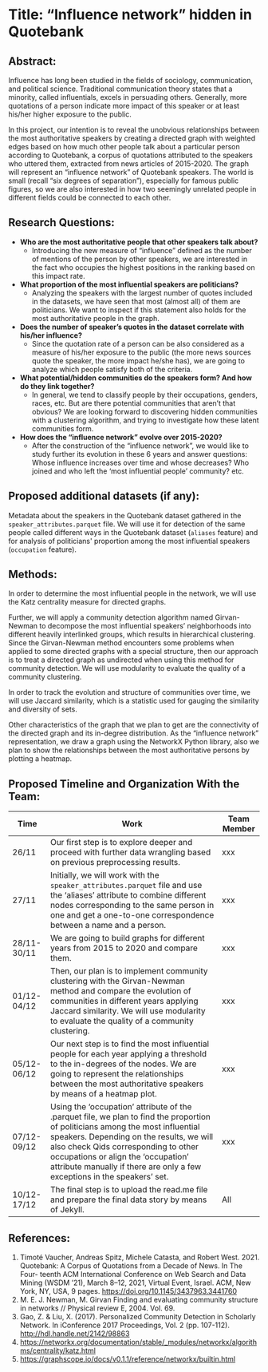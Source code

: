 # Title: “Influence network” hidden in Quotebank
## Abstract:
Influence has long been studied in the fields of sociology, communication, and political science. Traditional communication theory states that a minority, called influentials, excels in persuading others. Generally, more quotations of a person indicate more impact of this speaker or at least his/her higher exposure to the public. 

In this project, our intention is to reveal the unobvious relationships between the most authoritative speakers by creating a directed graph with weighted edges based on how much other people talk about a particular person according to Quotebank, a corpus of quotations attributed to the speakers who uttered them, extracted from news articles of 2015-2020. The graph will represent an “influence network” of Quotebank speakers. The world is small (recall “six degrees of separation”), especially for famous public figures, so we are also interested in how two seemingly unrelated people in different fields could be connected to each other.

## Research Questions:
* **Who are the most authoritative people that other speakers talk about?** 
    - Introducing the new measure of “influence” defined as the number of mentions of the person by other speakers, we are interested in the fact who occupies the highest positions in the ranking based on this impact rate. 
* **What proportion of the most influential speakers are politicians?**
    - Analyzing the speakers with the largest number of quotes included in the datasets, we have seen that most (almost all) of them are politicians. We want to inspect if this statement also holds for the most authoritative people in the graph. 
* **Does the number of speaker’s quotes in the dataset correlate with his/her influence?**
    - Since the quotation rate of a person can be also considered as a measure of his/her exposure to the public (the more news sources quote the speaker, the more impact he/she has), we are going to analyze which people satisfy both of the criteria.
* **What potential/hidden communities do the speakers form? And how do they link together?**
    - In general, we tend to classify people by their occupations, genders, races, etc. But are there potential communities that aren’t that obvious? We are looking forward to discovering hidden communities with a clustering algorithm, and trying to investigate how these latent communities form.
* **How does the “influence network” evolve over 2015-2020?**
    - After the construction of the “influence network”, we would like to study further its evolution in these 6 years and answer questions: Whose influence increases over time and whose decreases? Who joined and who left the ‘most influential people’ community? etc.

## Proposed additional datasets (if any): 
Metadata about the speakers in the Quotebank dataset gathered in the `speaker_attributes.parquet` file. We will use it for detection of the same people called different ways in the Quotebank dataset (`aliases` feature) and for analysis of politicians' proportion among the most influential speakers (`occupation` feature).   
 
## Methods:
In order to determine the most influential people in the network, we will use the Katz centrality measure for directed graphs.

Further, we will apply a community detection algorithm named Girvan-Newman to decompose the most influential speakers’ neighborhoods into different heavily interlinked groups, which results in hierarchical clustering. Since the Girvan-Newman method encounters some problems when applied to some directed graphs with a special structure, then our approach is to treat a directed graph as undirected when using this method for community detection. We will use modularity to evaluate the quality of a community clustering.

In order to track the evolution and structure of communities over time, we will use Jaccard similarity, which is a statistic used for gauging the similarity and diversity of sets.

Other characteristics of the graph that we plan to get are the connectivity of the directed graph and its in-degree distribution. As the “influence network” representation, we draw a graph using the NetworkX Python library, also we plan to show the relationships between the most authoritative persons by plotting a heatmap.

## Proposed Timeline and Organization With the Team:
| Time | Work | Team Member |
| ---- | ---- | ---- |
| 26/11 | Our first step is to explore deeper and proceed with further data wrangling based on previous preprocessing results. | xxx |
| 27/11 | Initially, we will work with the `speaker_attributes.parquet` file and use the ‘aliases’ attribute to combine different nodes corresponding to the same person in one and get a one-to-one correspondence between a name and a person. | xxx |
| 28/11-30/11 | We are going to build graphs for different years from 2015 to 2020 and compare them. | xxx |
| 01/12-04/12 | Then, our plan is to implement community clustering with the Girvan-Newman method and compare the evolution of communities in different years applying Jaccard similarity. We will use modularity to evaluate the quality of a community clustering. | xxx |
| 05/12-06/12 | Our next step is to find the most influential people for each year applying a threshold to the in-degrees of the nodes. We are going to represent the relationships between the most authoritative speakers by means of a heatmap plot. | xxx |
| 07/12-09/12 | Using the ‘occupation’ attribute of the .parquet file, we plan to find the proportion of politicians among the most influential speakers. Depending on the results, we will also check Qids corresponding to other occupations or align the ‘occupation’ attribute manually if there are only a few exceptions in the speakers’ set. | xxx |
| 10/12-17/12 | The final step is to upload the read.me file and prepare the final data story by means of Jekyll. | All |

## References:
1. Timoté Vaucher, Andreas Spitz, Michele Catasta, and Robert West. 2021. Quotebank: A Corpus of Quotations from a Decade of News. In The Four- teenth ACM International Conference on Web Search and Data Mining (WSDM ’21), March 8–12, 2021, Virtual Event, Israel. ACM, New York, NY, USA, 9 pages. https://doi.org/10.1145/3437963.3441760
2. M. E. J. Newman, M. Girvan Finding and evaluating community structure in networks // Physical review E, 2004. Vol. 69.
3. Gao, Z. & Liu, X. (2017). Personalized Community Detection in Scholarly Network. In iConference 2017 Proceedings, Vol. 2 (pp. 107-112). http://hdl.handle.net/2142/98863
4. https://networkx.org/documentation/stable/_modules/networkx/algorithms/centrality/katz.html
5. https://graphscope.io/docs/v0.1.1/reference/networkx/builtin.html
